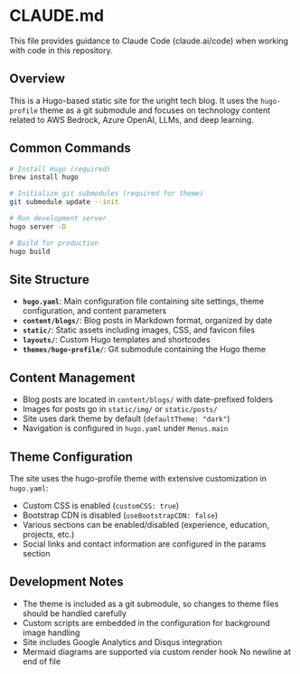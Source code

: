# CLAUDE.md

This file provides guidance to Claude Code (claude.ai/code) when working with code in this repository.

## Overview

This is a Hugo-based static site for the uright tech blog. It uses the `hugo-profile` theme as a git submodule and focuses on technology content related to AWS Bedrock, Azure OpenAI, LLMs, and deep learning.

## Common Commands

```bash
# Install Hugo (required)
brew install hugo

# Initialize git submodules (required for theme)
git submodule update --init

# Run development server
hugo server -D

# Build for production
hugo build
```

## Site Structure

- **`hugo.yaml`**: Main configuration file containing site settings, theme configuration, and content parameters
- **`content/blogs/`**: Blog posts in Markdown format, organized by date
- **`static/`**: Static assets including images, CSS, and favicon files
- **`layouts/`**: Custom Hugo templates and shortcodes
- **`themes/hugo-profile/`**: Git submodule containing the Hugo theme

## Content Management

- Blog posts are located in `content/blogs/` with date-prefixed folders
- Images for posts go in `static/img/` or `static/posts/`
- Site uses dark theme by default (`defaultTheme: "dark"`)
- Navigation is configured in `hugo.yaml` under `Menus.main`

## Theme Configuration

The site uses the hugo-profile theme with extensive customization in `hugo.yaml`:
- Custom CSS is enabled (`customCSS: true`)
- Bootstrap CDN is disabled (`useBootstrapCDN: false`)
- Various sections can be enabled/disabled (experience, education, projects, etc.)
- Social links and contact information are configured in the params section

## Development Notes

- The theme is included as a git submodule, so changes to theme files should be handled carefully
- Custom scripts are embedded in the configuration for background image handling
- Site includes Google Analytics and Disqus integration
- Mermaid diagrams are supported via custom render hook
 No newline at end of file